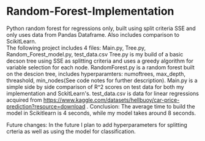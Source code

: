# Random-Forest-Implementation
Python random forest for regressions only, built using split criteria SSE and only uses data from Pandas Dataframe. Also includes comparison to ScikitLearn.  
The following project includes 4 files: Main.py, Tree.py, Random_Forest_model.py, test_data.csv
Tree.py is my build of a basic decson tree using SSE as splitting criteria and uses a greedy algorithm for variable selection for each node.
RandomForest.py is a random forest built on the descion tree, includes hyperparamters: numoftrees, max_depth, threashold, min_nodes(See code notes for further description).
Main.py is a simple side by side comparison of R^2 scores on test data for both my implementation and SckitLearn's.
test_data.csv is data for linear regressions acquired from https://www.kaggle.com/datasets/hellbuoy/car-price-prediction?resource=download . 
Conclusion: The average time to build the model in Scikitlearn is 4 seconds, while my model takes around 8 seconds.

Future changes: In the future I plan to add hyperparameters for splitting crteria as well as using the model for classification. 
